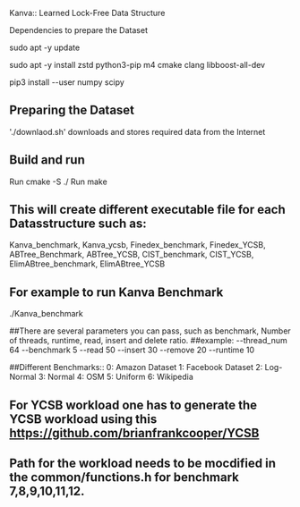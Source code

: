 Kanva:: Learned Lock-Free Data Structure

Dependencies to prepare the Dataset

sudo apt -y update

sudo apt -y install zstd python3-pip m4 cmake clang libboost-all-dev

pip3 install --user numpy scipy

## Preparing the Dataset
'./downlaod.sh' downloads and stores required data from the Internet

## Build and run
Run cmake -S ./
Run make

## This will create different executable file for each Datasstructure such as:

Kanva_benchmark, Kanva_ycsb, Finedex_benchmark, Finedex_YCSB, ABTree_Benchmark, ABTree_YCSB, CIST_benchmark, CIST_YCSB, ElimABtree_benchmark, ElimABtree_YCSB

## For example to run Kanva Benchmark

./Kanva_benchmark <Parameters>

##There are several parameters you can pass, such as benchmark, Number of threads, runtime, read, insert and delete ratio.
##example:
--thread_num 64 --benchmark 5 --read 50 --insert 30 --remove 20 --runtime 10

##Different Benchmarks::
0: Amazon Dataset
1: Facebook Dataset
2: Log-Normal
3: Normal
4: OSM 
5: Uniform
6: Wikipedia

## For YCSB workload one has to generate the YCSB workload using this https://github.com/brianfrankcooper/YCSB
## Path for the workload needs to be mocdified in the common/functions.h for benchmark 7,8,9,10,11,12.

